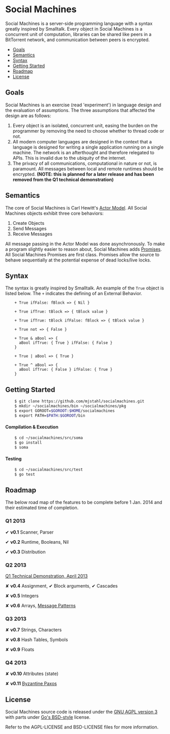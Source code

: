 # Social Machines
Social Machines is a server-side programming language with a syntax greatly inspired by Smalltalk. Every object in Social Machines is a concurrent unit of computation, libraries can be shared like peers in a BitTorrent network, and communication between peers is encrypted.

 * [Goals](#goals)
 * [Semantics](#semantics)
 * [Syntax](#syntax)
 * [Getting Started](#getting-started)
 * [Roadmap](#roadmap)
 * [License](#license)

## Goals
Social Machines is an exercise (read 'experiment') in language design and the evaluation of assumptions.  The three assumptions that affected the design are as follows:

1. Every object is an isolated, concurrent unit, easing the burden on the programmer by removing the need to choose whether to thread code or not.
2. All modern computer languages are designed in the context that a language is designed for writing a single application running on a single machine.  The network is an afterthought and therefore relegated to APIs. This is invalid due to the ubiquity of the internet.
3. The privacy of all communications, computational in nature or not, is paramount. All messages between local and remote runtimes should be encrypted. **(NOTE: this is planned for a later release and has been removed from the Q1 technical demonstration)**

## Semantics
The core of Social Machines is Carl Hewitt's [Actor Model](https://en.wikipedia.org/wiki/Actor_model). All Social Machines objects exhibit three core behaviors:

1. Create Objects
2. Send Messages
3. Receive Messages

All message passing in the Actor Model was done asynchronously. To make a program slightly easier to reason about, Social Machines adds [Promises](https://en.wikipedia.org/wiki/Futures_and_promises). All Social Machines Promises are first class.  Promises allow the source to behave sequentially at the potential expense of dead locks/live locks.

## Syntax
The syntax is greatly inspired by Smalltalk.  An example of the ```True``` object is listed below. The ```+``` indicates the defining of an External Behavior.
```smalltalk
    + True ifFalse: fBlock => { Nil }

    + True ifTrue: tBlock => { tBlock value }

    + True ifTrue: tBlock ifFalse: fBlock => { tBlock value }

    + True not => { False }

    + True & aBool => {
      aBool ifTrue: { True } ifFalse: { False }
    }

    + True | aBool => { True }

    + True ^ aBool => {
      aBool ifTrue: { False } ifFalse: { True }
    }
```
## Getting Started
```bash
    $ git clone https://github.com/mjstahl/socialmachines.git
    $ mkdir ~/socialmachines/bin ~/socialmachines/pkg
    $ export GOROOT=$GOROOT:$HOME/socialmachines
    $ export PATH=$PATH:$GOROOT/bin
```

#### Compilation & Execution
```bash
    $ cd ~/socialmachines/src/soma
    $ go install
    $ soma
```
#### Testing
```bash
    $ cd ~/socialmachines/src/test
    $ go test
```

## Roadmap
The below road map of the features to be complete before 1 Jan. 2014 and their estimated time of completion.

### Q1 2013
&#x2714; **v0.1** Scanner, Parser

&#x2714; **v0.2** Runtime, Booleans, Nil

&#x2714; **v0.3** Distribution

### Q2 2013
[Q1 Technical Demonstration, April 2013](https://github.com/mjstahl/socialmachines/wiki/Technical-Demonstration,-01-Apr-2013)

&#x2718; **v0.4**  Assignment, &#x2714; Block arguments, &#x2714; Cascades

&#x2718; **v0.5**  Integers

&#x2718; **v0.6**  Arrays, [Message Patterns](http://www.fscript.org/documentation/OOPAL.pdf)

### Q3 2013
&#x2718; **v0.7**  Strings, Characters

&#x2718; **v0.8**  Hash Tables, Symbols

&#x2718; **v0.9**  Floats

### Q4 2013
&#x2718; **v0.10**  Attributes (state)

&#x2718; **v0.11** [Byzantine Paxos](http://en.wikipedia.org/wiki/Paxos_\(computer_science\)#Byzantine_Paxos)

## License
Social Machines source code is released under the [GNU AGPL version 3](http://www.gnu.org/licenses/agpl.html) with parts under [Go's BSD-style](https://github.com/mjstahl/socialmachines/blob/master/legal/BSD-LICENSE) license.

Refer to the AGPL-LICENSE and BSD-LICENSE files for more information. 
